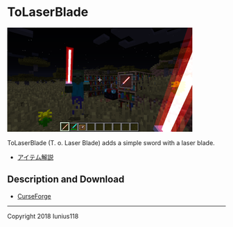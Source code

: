 # ToLaserBlade

[<img src="docs/img/tolaserblade_1.png" title="The Laser Blade" width="427">](docs/img/tolaserblade_1.png)

ToLaserBlade (T. o. Laser Blade) adds a simple sword with a laser blade.

- [アイテム解説](docs/recipes_ja.md)

## Description and Download

- [CurseForge](https://minecraft.curseforge.com/projects/tolaserblade)

---
Copyright 2018 Iunius118
